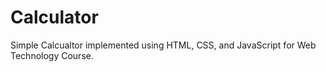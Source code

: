 # Calculator
Simple Calcualtor implemented using HTML, CSS, and JavaScript for Web Technology Course. 
